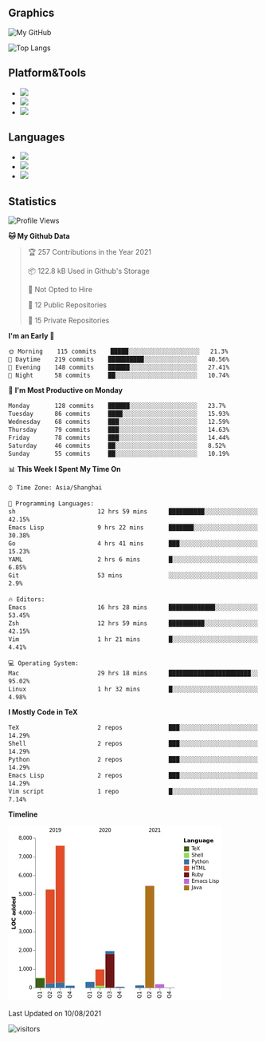 ## Graphics

![My GitHub](https://github-readme-stats.vercel.app/api?username=SteamedFish&count_private=true&show_icons=true&theme=buefy&include_all_commits=false)

![Top Langs](https://github-readme-stats.vercel.app/api/top-langs/?username=SteamedFish&theme=buefy&hide=ruby&count_private=true&show_icons=true&layout=compact)

## Platform&Tools

* [![](https://img.shields.io/badge/ArchLinux--purple?style=flat-square&logo=ArchLinux)](https://www.archlinux.org/)
* [![](https://img.shields.io/badge/Gentoo-testing-purple?style=flat-square&logo=Gentoo)](https://www.gentoo.org/)
* [![](https://img.shields.io/badge/Doom%20Emacs-28-blue?style=flat-square&logo=Gnu%20emacs&logoColor=white)](https://www.gnu.org/software/emacs/)

## Languages

* [![](https://img.shields.io/badge/-Python-3776AB?style=flat-square&logo=python&logoColor=white)](https://www.python.org/)
* [![](https://img.shields.io/badge/-Bash-00ADD8?style=flat-square&logo=Gnu-bash&logoColor=white)](https://www.gnu.org/software/bash/)
* [![](https://img.shields.io/badge/-Go-00ADD8?style=flat-square&logo=go&logoColor=white)](https://golang.org/)

## Statistics

<!--START_SECTION:waka-->
![Profile Views](http://img.shields.io/badge/Profile%20Views-9-blue)

**🐱 My Github Data** 

> 🏆 257 Contributions in the Year 2021
 > 
> 📦 122.8 kB Used in Github's Storage 
 > 
> 🚫 Not Opted to Hire
 > 
> 📜 12 Public Repositories 
 > 
> 🔑 15 Private Repositories  
 > 
**I'm an Early 🐤** 

```text
🌞 Morning    115 commits    █████░░░░░░░░░░░░░░░░░░░░   21.3% 
🌆 Daytime    219 commits    ██████████░░░░░░░░░░░░░░░   40.56% 
🌃 Evening    148 commits    ██████░░░░░░░░░░░░░░░░░░░   27.41% 
🌙 Night      58 commits     ██░░░░░░░░░░░░░░░░░░░░░░░   10.74%

```
📅 **I'm Most Productive on Monday** 

```text
Monday       128 commits    ██████░░░░░░░░░░░░░░░░░░░   23.7% 
Tuesday      86 commits     ████░░░░░░░░░░░░░░░░░░░░░   15.93% 
Wednesday    68 commits     ███░░░░░░░░░░░░░░░░░░░░░░   12.59% 
Thursday     79 commits     ███░░░░░░░░░░░░░░░░░░░░░░   14.63% 
Friday       78 commits     ███░░░░░░░░░░░░░░░░░░░░░░   14.44% 
Saturday     46 commits     ██░░░░░░░░░░░░░░░░░░░░░░░   8.52% 
Sunday       55 commits     ██░░░░░░░░░░░░░░░░░░░░░░░   10.19%

```


📊 **This Week I Spent My Time On** 

```text
⌚︎ Time Zone: Asia/Shanghai

💬 Programming Languages: 
sh                       12 hrs 59 mins      ██████████░░░░░░░░░░░░░░░   42.15% 
Emacs Lisp               9 hrs 22 mins       ███████░░░░░░░░░░░░░░░░░░   30.38% 
Go                       4 hrs 41 mins       ███░░░░░░░░░░░░░░░░░░░░░░   15.23% 
YAML                     2 hrs 6 mins        █░░░░░░░░░░░░░░░░░░░░░░░░   6.85% 
Git                      53 mins             ░░░░░░░░░░░░░░░░░░░░░░░░░   2.9%

🔥 Editors: 
Emacs                    16 hrs 28 mins      █████████████░░░░░░░░░░░░   53.45% 
Zsh                      12 hrs 59 mins      ██████████░░░░░░░░░░░░░░░   42.15% 
Vim                      1 hr 21 mins        █░░░░░░░░░░░░░░░░░░░░░░░░   4.41%

💻 Operating System: 
Mac                      29 hrs 18 mins      ███████████████████████░░   95.02% 
Linux                    1 hr 32 mins        █░░░░░░░░░░░░░░░░░░░░░░░░   4.98%

```

**I Mostly Code in TeX** 

```text
TeX                      2 repos             ███░░░░░░░░░░░░░░░░░░░░░░   14.29% 
Shell                    2 repos             ███░░░░░░░░░░░░░░░░░░░░░░   14.29% 
Python                   2 repos             ███░░░░░░░░░░░░░░░░░░░░░░   14.29% 
Emacs Lisp               2 repos             ███░░░░░░░░░░░░░░░░░░░░░░   14.29% 
Vim script               1 repo              █░░░░░░░░░░░░░░░░░░░░░░░░   7.14%

```


**Timeline**

![Chart not found](https://raw.githubusercontent.com/SteamedFish/SteamedFish/master/charts/bar_graph.png) 


 Last Updated on 10/08/2021
<!--END_SECTION:waka-->

![visitors](https://visitor-badge.laobi.icu/badge?page_id=SteamedFish.SteamedFish)
